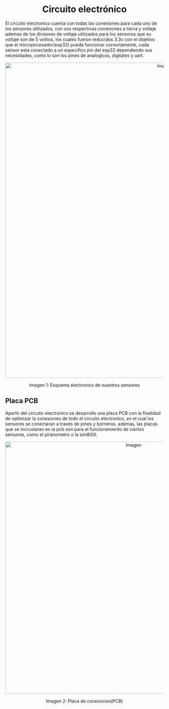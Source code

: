 <p align="left">
  <h1 align="center">Circuito electrónico</h1>
</p>

El circuito electronico cuenta con todas las conexiones para cada uno de los sensores utilizados, con sus respectivas conexiones a tierra y voltaje ademas de los divisores de voltaje utilizados para los sensores que su voltaje son de 5 voltios, los cuales fueron reducidos 3.3v con el objetivo que el micropocesador(esp32) pueda funcionar correctamente, cada sensor esta conectado a un especifico pin del esp32 dependiendo sus necesidades, como lo son los pines de analogicos, digitales y uart.

<div style="text-align:center;">
    <img src="https://github.com/user-attachments/assets/57024833-3ba2-4419-880d-a8e686643698" alt="Imagen" width="1000px">
    <p> Imagen 1: Esquema electronico de nuestros sensores</p>
</div>


## Placa PCB

Apartir del circuito electronico se desarrollo una placa PCB con la finalidad de optimizar la conexiones de todo el circuito electronico, en el cual los sensores se conectaran a traves de pines y borneras, ademas, las placas que se incrustaran en la pcb son para el funcionamiento de ciertos sensores, como el piranometro o la sim800l.

<div style="text-align:center;">
    <img src="https://github.com/user-attachments/assets/f4fac341-024f-4bb2-a020-1d15e98ba24f" alt="Imagen" width="800px">
    <p>Imagen 2: Placa de conexiones(PCB)</p>
</div>


